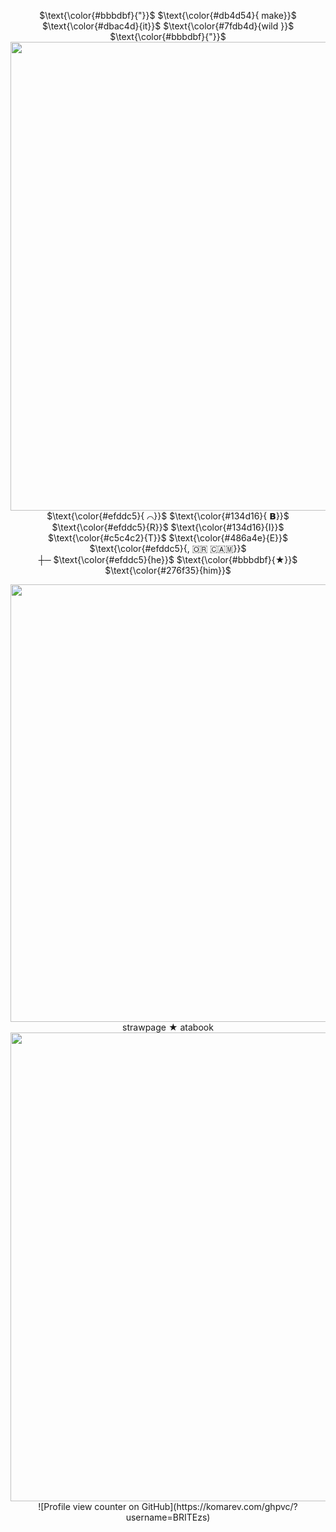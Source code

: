 <p align="center">
$\text{\color{#bbbdbf}{"}}$ $\text{\color{#db4d54}{ make}}$ $\text{\color{#dbac4d}{it}}$ $\text{\color{#7fdb4d}{wild }}$ $\text{\color{#bbbdbf}{"}}$<br>
  <img src="https://file.garden/Ztfe_nOngl0iXHfk/Untitled42_20250425141657.png" width="750"/><br>
$\text{\color{#efddc5}{ ⌒}}$ $\text{\color{#134d16}{ 𝗕}}$ $\text{\color{#efddc5}{R}}$ $\text{\color{#134d16}{I}}$ $\text{\color{#c5c4c2}{T}}$ $\text{\color{#486a4e}{E}}$ $\text{\color{#efddc5}{, ​🇴​​🇷​ ​🇨​​🇦​​🇲​}}$<br>
┼─ $\text{\color{#efddc5}{he}}$ $\text{\color{#bbbdbf}{★}}$ $\text{\color{#276f35}{him}}$ 
</p>
<p align="center">
<img src="https://file.garden/Ztfe_nOngl0iXHfk/Untitled38_20250425141418.png" width="700"/><br>
<a href="https://britezs.straw.page/" target="_blank" style="text-decoration: none;">strawpage</a> ★ <a href="https://brite.atabook.org/" target="_blank" style="text-decoration: none;">atabook</a><br>
  <img src="https://file.garden/Ztfe_nOngl0iXHfk/Untitled42_20250425141652.png" width="750"/><br>
![Profile view counter on GitHub](https://komarev.com/ghpvc/?username=BRITEzs)
</p>
